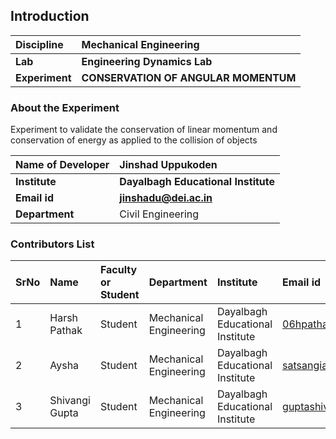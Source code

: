 ## Introduction


<b>Discipline | <b> Mechanical Engineering
:--|:--|
<b> Lab | <b> Engineering Dynamics Lab
<b> Experiment|     <b> CONSERVATION OF ANGULAR MOMENTUM

### About the Experiment 

Experiment to validate the conservation of linear momentum and conservation of energy as applied to the collision of
objects

<b>Name of Developer | <b> Jinshad Uppukoden 
:--|:--|
<b> Institute | <b>  Dayalbagh Educational Institute
<b> Email id|     <b> jinshadu@dei.ac.in
<b> Department |  Civil Engineering

### Contributors List

SrNo | Name | Faculty or Student | Department| Institute | Email id
:--|:--|:--|:--|:--|:--|
1 | Harsh Pathak | Student | Mechanical Engineering | Dayalbagh Educational Institute | 06hpathak@gmail.com
2 | Aysha | Student | Mechanical Engineering | Dayalbagh Educational Institute | satsangiaysha@gmail.com
3 | Shivangi Gupta | Student | Mechanical Engineering | Dayalbagh Educational Institute | guptashivangi95366@gmail.com
